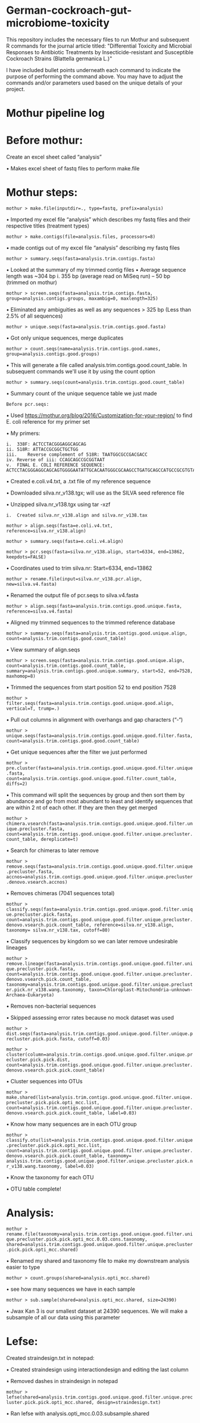# German-cockroach-gut-microbiome-toxicity
This repository includes the necessary files to run Mothur and subsequent R commands for the journal article titled: "Differential Toxicity and Microbial Responses to Antibiotic Treatments by Insecticide-resistant and Susceptible Cockroach Strains (Blattella germanica L.)"

I have included bullet points underneath each command to indicate the purpose of performing the command above. You may have to adjust the commands and/or parameters used based on the unique details of your project.

# Mothur pipeline log
# Before mothur:

Create an excel sheet called “analysis”

•	Makes excel sheet of fastq files to perform make.file

# Mothur steps:

`mothur > make.file(inputdir=., type=fastq, prefix=analysis)`

•	Imported my excel file “analysis” which describes my fastq files and their respective titles (treatment types)

`mothur > make.contigs(file=analysis.files, processors=8)`

•	made contigs out of my excel file “analysis” describing my fastq files

`mothur > summary.seqs(fasta=analysis.trim.contigs.fasta)`

•	Looked at the summary of my trimmed contig files
•	Average sequence length was ~304 bp
    i.	355 bp (average read on MiSeq run) – 50 bp (trimmed on mothur)
    
`mothur > screen.seqs(fasta=analysis.trim.contigs.fasta, group=analysis.contigs.groups, maxambig=0, maxlength=325)`

•	Eliminated any ambiguities as well as any sequences > 325 bp (Less than 2.5% of all sequences)

`mothur > unique.seqs(fasta=analysis.trim.contigs.good.fasta)`

•	Got only unique sequences, merge duplicates

`mothur > count.seqs(name=analysis.trim.contigs.good.names, group=analysis.contigs.good.groups)`

•	This will generate a file called analysis.trim.contigs.good.count_table. In subsequent commands we'll use it by using the count option

`mothur > summary.seqs(count=analysis.trim.contigs.good.count_table)`

•	Summary count of the unique sequence table we just made

	Before pcr.seqs:
    
•	Used https://mothur.org/blog/2016/Customization-for-your-region/ to find E. coli reference for my primer set

•	My primers:

    i.	338F: ACTCCTACGGGAGGCAGCAG
    ii.	518R: ATTACCGCGGCTGCTGG
    iii.	Reverse complement of 518R: TAATGGCGCCGACGACC
    iv.	Reverse of iii: CCAGCAGCCGCGGTAAT
    v.	FINAL E. COLI REFERENCE SEQUENCE:  ACTCCTACGGGAGGCAGCAGTGGGGAATATTGCACAATGGGCGCAAGCCTGATGCAGCCATGCCGCGTGTATGAAGAAGGCCTTCGGGTTGTAAAGTACTTTCAGCGGGGAGGAAGGGAGTAAAGTTAATACCTTTGCTCATTGACGTTACCCGCAGAAGAAGCACCGGCTAACTCCGTGCCAGCAGCCGCGGTAAT

•	Created e.coli.v4.txt, a .txt file of my reference sequence

•	Downloaded silva.nr_v138.tgx; will use as the SILVA seed reference file

•	Unzipped silva.nr_v138.tgx using tar -xzf

    i.	Created silva.nr_v138.align and silva.nr_v138.tax

`mothur > align.seqs(fasta=e.coli.v4.txt, reference=silva.nr_v138.align)`

`mothur > summary.seqs(fasta=e.coli.v4.align)`

`mothur > pcr.seqs(fasta=silva.nr_v138.align, start=6334, end=13862, keepdots=FALSE)`

•	Coordinates used to trim silva.nr: Start=6334, end=13862

`mothur > rename.file(input=silva.nr_v138.pcr.align, new=silva.v4.fasta)`

•	Renamed the output file of pcr.seqs to silva.v4.fasta

`mothur > align.seqs(fasta=analysis.trim.contigs.good.unique.fasta, reference=silva.v4.fasta)`

•	Aligned my trimmed sequences to the trimmed reference database

`mothur > summary.seqs(fasta=analysis.trim.contigs.good.unique.align, count=analysis.trim.contigs.good.count_table)`

•	View summary of align.seqs

`mothur > screen.seqs(fasta=analysis.trim.contigs.good.unique.align, count=analysis.trim.contigs.good.count_table, summary=analysis.trim.contigs.good.unique.summary, start=52, end=7528, maxhomop=8)`

•	Trimmed the sequences from start position 52 to end position 7528

`mothur > filter.seqs(fasta=analysis.trim.contigs.good.unique.good.align, vertical=T, trump=.)`

•	Pull out columns in alignment with overhangs and gap characters (“-“)

`mothur > unique.seqs(fasta=analysis.trim.contigs.good.unique.good.filter.fasta, count=analysis.trim.contigs.good.good.count_table)`

•	Get unique sequences after the filter we just performed

`mothur > pre.cluster(fasta=analysis.trim.contigs.good.unique.good.filter.unique.fasta, count=analysis.trim.contigs.good.unique.good.filter.count_table, diffs=2)`

•	This command will split the sequences by group and then sort them by abundance and go from most abundant to least and identify sequences that are within 2 nt of each other. If they are then they get merged

`mothur > chimera.vsearch(fasta=analysis.trim.contigs.good.unique.good.filter.unique.precluster.fasta, count=analysis.trim.contigs.good.unique.good.filter.unique.precluster.count_table, dereplicate=t)`

•	Search for chimeras to later remove

`mothur > remove.seqs(fasta=analysis.trim.contigs.good.unique.good.filter.unique.precluster.fasta, accnos=analysis.trim.contigs.good.unique.good.filter.unique.precluster.denovo.vsearch.accnos)`

•	Removes chimeras (7041 sequences total)

`mothur > classify.seqs(fasta=analysis.trim.contigs.good.unique.good.filter.unique.precluster.pick.fasta, count=analysis.trim.contigs.good.unique.good.filter.unique.precluster.denovo.vsearch.pick.count_table, reference=silva.nr_v138.align, taxonomy= silva.nr_v138.tax, cutoff=80)`

•	Classify sequences by kingdom so we can later remove undesirable lineages

`mothur > remove.lineage(fasta=analysis.trim.contigs.good.unique.good.filter.unique.precluster.pick.fasta, count=analysis.trim.contigs.good.unique.good.filter.unique.precluster.denovo.vsearch.pick.count_table, taxonomy=analysis.trim.contigs.good.unique.good.filter.unique.precluster.pick.nr_v138.wang.taxonomy, taxon=Chloroplast-Mitochondria-unknown-Archaea-Eukaryota)`

•	Removes non-bacterial sequences

•	Skipped assessing error rates because no mock dataset was used

`mothur > dist.seqs(fasta=analysis.trim.contigs.good.unique.good.filter.unique.precluster.pick.pick.fasta, cutoff=0.03)`

`mothur > cluster(column=analysis.trim.contigs.good.unique.good.filter.unique.precluster.pick.pick.dist, count=analysis.trim.contigs.good.unique.good.filter.unique.precluster.denovo.vsearch.pick.pick.count_table)`

•	Cluster sequences into OTUs

`mothur > make.shared(list=analysis.trim.contigs.good.unique.good.filter.unique.precluster.pick.pick.opti_mcc.list, count=analysis.trim.contigs.good.unique.good.filter.unique.precluster.denovo.vsearch.pick.pick.count_table, label=0.03)`

•	Know how many sequences are in each OTU group

`mothur > classify.otu(list=analysis.trim.contigs.good.unique.good.filter.unique.precluster.pick.pick.opti_mcc.list, count=analysis.trim.contigs.good.unique.good.filter.unique.precluster.denovo.vsearch.pick.pick.count_table, taxonomy= analysis.trim.contigs.good.unique.good.filter.unique.precluster.pick.nr_v138.wang.taxonomy, label=0.03)`

•	Know the taxonomy for each OTU

•	OTU table complete!

# Analysis:

`mothur > rename.file(taxonomy=analysis.trim.contigs.good.unique.good.filter.unique.precluster.pick.pick.opti_mcc.0.03.cons.taxonomy, shared=analysis.trim.contigs.good.unique.good.filter.unique.precluster.pick.pick.opti_mcc.shared)`

•	Renamed my shared and taxonomy file to make my downstream analysis easier to type

`mothur > count.groups(shared=analysis.opti_mcc.shared)`

•	see how many sequences we have in each sample

`mothur > sub.sample(shared=analysis.opti_mcc.shared, size=24390)`

•	Jwax Kan 3 is our smallest dataset at 24390 sequences. We will make a subsample of all our data using this parameter

# Lefse:

Created straindesign.txt in notepad:

•	Created straindesign using interactiondesign and editing the last column

•	Removed dashes in straindesign in notepad

`mothur > lefse(shared=analysis.trim.contigs.good.unique.good.filter.unique.precluster.pick.pick.opti_mcc.shared, design=straindesign.txt)`

•	Ran lefse with analysis.opti_mcc.0.03.subsample.shared 
